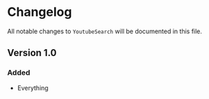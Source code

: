 # Changelog

All notable changes to `YoutubeSearch` will be documented in this file.

## Version 1.0

### Added
- Everything

